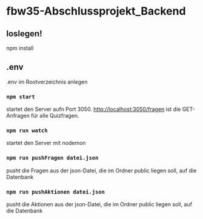 # fbw35-Abschlussprojekt_Backend

## loslegen!

npm install

## .env

.env im Rootverzeichnis anlegen

### `npm start`

startet den Server aufn Port 3050.
[http://localhost:3050/fragen](http://localhost:3050/fragen) ist die GET-Anfragen für alle Quizfragen.

### `npm run watch`

startet den Server mit nodemon

### `npm run pushFragen datei.json`

pusht die Fragen aus der json-Datei, die im Ordner public liegen soll, auf die Datenbank

### `npm run pushAktionen datei.json`

pusht die Aktionen aus der json-Datei, die im Ordner public liegen soll, auf die Datenbank